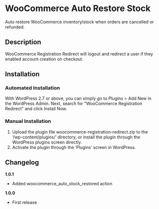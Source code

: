 # WooCommerce Auto Restore Stock 

Auto restore WooCommerce inventory/stock when orders are cancelled or refunded.

## Description

WooCommerce Registration Redirect will logout and redirect a user if they enabled account creation on checkout.

## Installation


### Automated Installation

With WordPress 2.7 or above, you can simply go to Plugins > Add New in the WordPress Admin. Next, search for "WooCommerce Registration Redirect" and click Install Now. 

### Manual Installation

1. Upload the plugin file woocommerce-registration-redirect.zip to the ‘/wp-content/plugins/’ directory, or install the plugin through the WordPress plugins screen directly.
2. Activate the plugin through the ‘Plugins’ screen in WordPress.

## Changelog

**1.0.1**
* Added woocommerce_auto_stock_restored action

**1.0.0**
* First release
